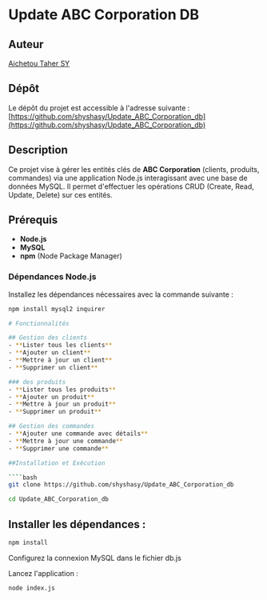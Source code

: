 # Update ABC Corporation DB

## Auteur

[Aichetou Taher SY](https://github.com/shyshasy)

## Dépôt
Le dépôt du projet est accessible à l'adresse suivante :  
[https://github.com/shyshasy/Update_ABC_Corporation_db](https://github.com/shyshasy/Update_ABC_Corporation_db)

## Description
Ce projet vise à gérer les entités clés de **ABC Corporation** (clients, produits, commandes) via une application Node.js interagissant avec une base de données MySQL. Il permet d'effectuer les opérations CRUD (Create, Read, Update, Delete) sur ces entités.

## Prérequis
- **Node.js**  
- **MySQL**  
- **npm** (Node Package Manager)

### Dépendances Node.js
Installez les dépendances nécessaires avec la commande suivante :
```bash
npm install mysql2 inquirer

# Fonctionnalités

## Gestion des clients
- **Lister tous les clients**
- **Ajouter un client**
- **Mettre à jour un client**
- **Supprimer un client**

### des produits
- **Lister tous les produits**
- **Ajouter un produit**
- **Mettre à jour un produit**
- **Supprimer un produit**

## Gestion des commandes
- **Ajouter une commande avec détails**
- **Mettre à jour une commande**
- **Supprimer une commande**

##Installation et Exécution

````bash
git clone https://github.com/shyshasy/Update_ABC_Corporation_db
````

````bash
cd Update_ABC_Corporation_db
````
## Installer les dépendances :

````bash
npm install
````

Configurez la connexion MySQL dans le fichier db.js 

Lancez l'application :

```bash
node index.js
````